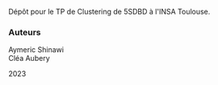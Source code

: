 Dépôt pour le TP de Clustering de 5SDBD à l'INSA Toulouse.


### Auteurs
Aymeric Shinawi  
Cléa Aubery


2023

